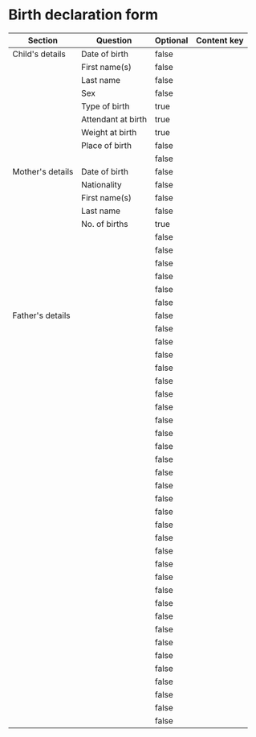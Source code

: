 # Birth declaration form

<table><thead><tr><th>Section</th><th>Question</th><th data-type="checkbox">Optional</th><th>Content key</th></tr></thead><tbody><tr><td>Child's details</td><td>Date of birth</td><td>false</td><td></td></tr><tr><td></td><td>First name(s)</td><td>false</td><td></td></tr><tr><td></td><td>Last name</td><td>false</td><td></td></tr><tr><td></td><td>Sex</td><td>false</td><td></td></tr><tr><td></td><td>Type of birth</td><td>true</td><td></td></tr><tr><td></td><td>Attendant at birth</td><td>true</td><td></td></tr><tr><td></td><td>Weight at birth</td><td>true</td><td></td></tr><tr><td></td><td>Place of birth</td><td>false</td><td></td></tr><tr><td></td><td></td><td>false</td><td></td></tr><tr><td>Mother's details</td><td>Date of birth</td><td>false</td><td></td></tr><tr><td></td><td>Nationality</td><td>false</td><td></td></tr><tr><td></td><td>First name(s)</td><td>false</td><td></td></tr><tr><td></td><td>Last name</td><td>false</td><td></td></tr><tr><td></td><td>No. of births</td><td>true</td><td></td></tr><tr><td></td><td></td><td>false</td><td></td></tr><tr><td></td><td></td><td>false</td><td></td></tr><tr><td></td><td></td><td>false</td><td></td></tr><tr><td></td><td></td><td>false</td><td></td></tr><tr><td></td><td></td><td>false</td><td></td></tr><tr><td></td><td></td><td>false</td><td></td></tr><tr><td>Father's details</td><td></td><td>false</td><td></td></tr><tr><td></td><td></td><td>false</td><td></td></tr><tr><td></td><td></td><td>false</td><td></td></tr><tr><td></td><td></td><td>false</td><td></td></tr><tr><td></td><td></td><td>false</td><td></td></tr><tr><td></td><td></td><td>false</td><td></td></tr><tr><td></td><td></td><td>false</td><td></td></tr><tr><td></td><td></td><td>false</td><td></td></tr><tr><td></td><td></td><td>false</td><td></td></tr><tr><td></td><td></td><td>false</td><td></td></tr><tr><td></td><td></td><td>false</td><td></td></tr><tr><td></td><td></td><td>false</td><td></td></tr><tr><td></td><td></td><td>false</td><td></td></tr><tr><td></td><td></td><td>false</td><td></td></tr><tr><td></td><td></td><td>false</td><td></td></tr><tr><td></td><td></td><td>false</td><td></td></tr><tr><td></td><td></td><td>false</td><td></td></tr><tr><td></td><td></td><td>false</td><td></td></tr><tr><td></td><td></td><td>false</td><td></td></tr><tr><td></td><td></td><td>false</td><td></td></tr><tr><td></td><td></td><td>false</td><td></td></tr><tr><td></td><td></td><td>false</td><td></td></tr><tr><td></td><td></td><td>false</td><td></td></tr><tr><td></td><td></td><td>false</td><td></td></tr><tr><td></td><td></td><td>false</td><td></td></tr><tr><td></td><td></td><td>false</td><td></td></tr><tr><td></td><td></td><td>false</td><td></td></tr><tr><td></td><td></td><td>false</td><td></td></tr><tr><td></td><td></td><td>false</td><td></td></tr><tr><td></td><td></td><td>false</td><td></td></tr><tr><td></td><td></td><td>false</td><td></td></tr><tr><td></td><td></td><td>false</td><td></td></tr></tbody></table>
